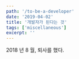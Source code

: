 ```yaml
---
path: '/to-be-a-developer'
date: '2019-04-02'
title: '개발자가 된다는 것'
tags: ['miscellaneous']
excerpt: ''
---
```


2018 년 8 월, 퇴사를 했다.
